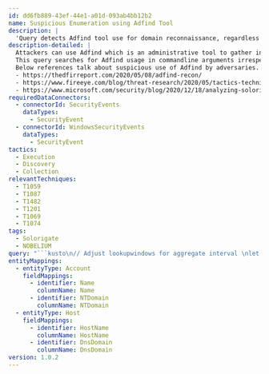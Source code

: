 ```yaml
---
id: dd6fb889-43ef-44e1-a01d-093ab4bb12b2
name: Suspicious Enumeration using Adfind Tool
description: |
  'Query detects Adfind tool use for domain reconnaissance, regardless of executable name, focusing on DC and ADFS servers, to spot potential adversary activity.'
description-detailed: |
  Attackers can use Adfind which is an administrative tool to gather information about Domain controllers, ADFS Servers. They may also rename executables with other benign tools on the system.
  This query searches for Adfind usage in commandline arguments irrespective of executable name in short span of time. You can limit this query to your DC and ADFS servers.
  Below references talk about suspicious use of Adfind by adversaries.
  - https://thedfirreport.com/2020/05/08/adfind-recon/
  - https://www.fireeye.com/blog/threat-research/2020/05/tactics-techniques-procedures-associated-with-maze-ransomware-incidents.html
  - https://www.microsoft.com/security/blog/2020/12/18/analyzing-solorigate-the-compromised-dll-file-that-started-a-sophisticated-cyberattack-and-how-microsoft-defender-helps-protect/
requiredDataConnectors:
  - connectorId: SecurityEvents
    dataTypes:
      - SecurityEvent
  - connectorId: WindowsSecurityEvents
    dataTypes:
      - SecurityEvent
tactics:
  - Execution
  - Discovery
  - Collection
relevantTechniques:
  - T1059
  - T1087
  - T1482
  - T1201
  - T1069
  - T1074
tags:
  - Solorigate
  - NOBELIUM
query: "```kusto\n// Adjust lookupwindows for aggregate interval \nlet lookupwindow = 2m;\nlet threshold = 3; //number of commandlines in the set below\nlet DCADFSServersList = dynamic ([\"DCServer01\", \"DCServer02\", \"ADFSServer01\"]); // Enter a reference list of hostnames for your DC/ADFS servers\nlet tokens = dynamic([\"objectcategory\",\"domainlist\",\"dcmodes\",\"adinfo\",\"trustdmp\",\"computers_pwdnotreqd\",\"Domain Admins\", \"objectcategory=person\", \"objectcategory=computer\", \"objectcategory=*\"]);\nSecurityEvent\n//| where Computer in (DCADFSServersList) // Uncomment to limit it to your DC/ADFS servers list if specified above or any pattern in hostnames (startswith, matches regex, etc).\n| where EventID == 4688\n| where CommandLine has_any (tokens)\n| where CommandLine matches regex \"(.*)>(.*)\"\n| summarize Commandlines = make_set(CommandLine, 100), LastObserved=max(TimeGenerated) by bin(TimeGenerated, lookupwindow), Account, Computer, ParentProcessName, NewProcessName\n| extend Count = array_length(Commandlines)\n| where Count > threshold\n| extend NTDomain = split(Account, '\\\\', 0)[0], Name = split(Account, '\\\\', 1)[0], HostName = split(Computer, '.', 0)[0], DnsDomain = strcat_array(array_slice(split(Computer, '.'), 1, -1), '.')\n| extend Account_0_Name = Name\n| extend Account_0_NTDomain = NTDomain\n| extend Host_0_HostName = HostName\n| extend Host_0_DnsDomain = DnsDomain \n```"
entityMappings:
  - entityType: Account
    fieldMappings:
      - identifier: Name
        columnName: Name
      - identifier: NTDomain
        columnName: NTDomain
  - entityType: Host
    fieldMappings:
      - identifier: HostName
        columnName: HostName
      - identifier: DnsDomain
        columnName: DnsDomain
version: 1.0.2
---
```


